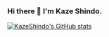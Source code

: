 ### Hi there 👋 I'm Kaze Shindo.

[![KazeShindo's GitHub stats](https://github-readme-stats.vercel.app/api?username=shin-shin-01&count_private=true&theme=dracula)](https://github.com/anuraghazra/github-readme-stats)

<!--
[![Top Langs](https://github-readme-stats.vercel.app/api/top-langs/?username=shin-shin-01)](https://github.com/anuraghazra/github-readme-stats)
-->
